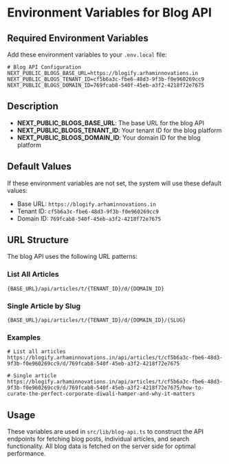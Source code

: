# Environment Variables for Blog API

## Required Environment Variables

Add these environment variables to your `.env.local` file:

```env
# Blog API Configuration
NEXT_PUBLIC_BLOGS_BASE_URL=https://blogify.arhaminnovations.in
NEXT_PUBLIC_BLOGS_TENANT_ID=cf5b6a3c-fbe6-48d3-9f3b-f0e960269cc9
NEXT_PUBLIC_BLOGS_DOMAIN_ID=769fcab8-540f-45eb-a3f2-4218f72e7675
```

## Description

- **NEXT_PUBLIC_BLOGS_BASE_URL**: The base URL for the blog API
- **NEXT_PUBLIC_BLOGS_TENANT_ID**: Your tenant ID for the blog platform
- **NEXT_PUBLIC_BLOGS_DOMAIN_ID**: Your domain ID for the blog platform

## Default Values

If these environment variables are not set, the system will use these default values:

- Base URL: `https://blogify.arhaminnovations.in`
- Tenant ID: `cf5b6a3c-fbe6-48d3-9f3b-f0e960269cc9`
- Domain ID: `769fcab8-540f-45eb-a3f2-4218f72e7675`

## URL Structure

The blog API uses the following URL patterns:

### List All Articles

```
{BASE_URL}/api/articles/t/{TENANT_ID}/d/{DOMAIN_ID}
```

### Single Article by Slug

```
{BASE_URL}/api/articles/t/{TENANT_ID}/d/{DOMAIN_ID}/{SLUG}
```

### Examples

```
# List all articles
https://blogify.arhaminnovations.in/api/articles/t/cf5b6a3c-fbe6-48d3-9f3b-f0e960269cc9/d/769fcab8-540f-45eb-a3f2-4218f72e7675

# Single article
https://blogify.arhaminnovations.in/api/articles/t/cf5b6a3c-fbe6-48d3-9f3b-f0e960269cc9/d/769fcab8-540f-45eb-a3f2-4218f72e7675/how-to-curate-the-perfect-corporate-diwali-hamper-and-why-it-matters
```

## Usage

These variables are used in `src/lib/blog-api.ts` to construct the API endpoints for fetching blog posts, individual articles, and search functionality. All blog data is fetched on the server side for optimal performance.

